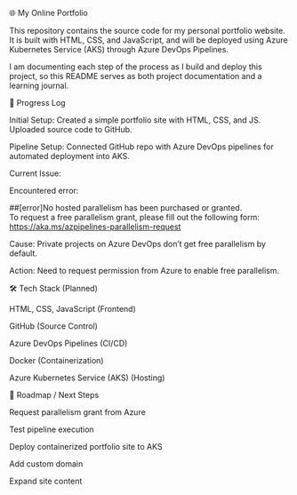 🌐 My Online Portfolio

This repository contains the source code for my personal portfolio website. It is built with HTML, CSS, and JavaScript, and will be deployed using Azure Kubernetes Service (AKS) through Azure DevOps Pipelines.

I am documenting each step of the process as I build and deploy this project, so this README serves as both project documentation and a learning journal.


📖 Progress Log

Initial Setup: Created a simple portfolio site with HTML, CSS, and JS. Uploaded source code to GitHub.

Pipeline Setup: Connected GitHub repo with Azure DevOps pipelines for automated deployment into AKS.

Current Issue:

Encountered error:

##[error]No hosted parallelism has been purchased or granted.  
To request a free parallelism grant, please fill out the following form:  
https://aka.ms/azpipelines-parallelism-request


Cause: Private projects on Azure DevOps don’t get free parallelism by default.

Action: Need to request permission from Azure to enable free parallelism.


🛠️ Tech Stack (Planned)

HTML, CSS, JavaScript (Frontend)

GitHub (Source Control)

Azure DevOps Pipelines (CI/CD)

Docker (Containerization)

Azure Kubernetes Service (AKS) (Hosting)


📌 Roadmap / Next Steps

 Request parallelism grant from Azure

 Test pipeline execution

 Deploy containerized portfolio site to AKS

 Add custom domain

 Expand site content
